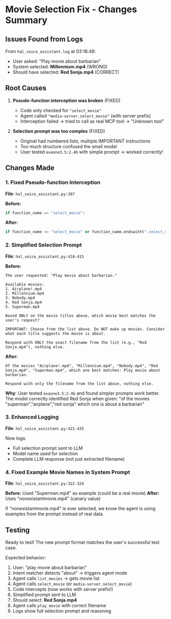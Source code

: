 # Movie Selection Fix - Changes Summary

## Issues Found from Logs

From `hal_voice_assistant.log` at 03:16:48:
- User asked: "Play movie about barbarian"
- System selected: **Millennium.mp4** (WRONG)
- Should have selected: **Red Sonja.mp4** (CORRECT)

## Root Causes

1. **Pseudo-function interception was broken** (FIXED)
   - Code only checked for `"select_movie"`
   - Agent called `"media-server.select_movie"` (with server prefix)
   - Interception failed → tried to call as real MCP tool → "Unknown tool"

2. **Selection prompt was too complex** (FIXED)
   - Original had numbered lists, multiple IMPORTANT instructions
   - Too much structure confused the small model
   - User tested `exaone3.5:2.4b` with simple prompt → worked correctly!

## Changes Made

### 1. Fixed Pseudo-function Interception
**File**: `hal_voice_assistant.py:387`

**Before:**
```python
if function_name == "select_movie":
```

**After:**
```python
if function_name == "select_movie" or function_name.endswith(".select_movie"):
```

### 2. Simplified Selection Prompt
**File**: `hal_voice_assistant.py:410-415`

**Before:**
```
The user requested: "Play movie about barbarian."

Available movies:
1. Airplane!.mp4
2. Millennium.mp4
3. Nobody.mp4
4. Red Sonja.mp4
5. Superman.mp4

Based ONLY on the movie titles above, which movie best matches the user's request?

IMPORTANT: Choose from the list above. Do NOT make up movies. Consider what each title suggests the movie is about.

Respond with ONLY the exact filename from the list (e.g., "Red Sonja.mp4"), nothing else.
```

**After:**
```
Of the movies "Airplane!.mp4", "Millennium.mp4", "Nobody.mp4", "Red Sonja.mp4", "Superman.mp4", which one best matches: Play movie about barbarian.

Respond with only the filename from the list above, nothing else.
```

**Why**: User tested `exaone3.5:2.4b` and found simpler prompts work better. The model correctly identified Red Sonja when given: "of the movies "superman","airplane","red sonja" which one is about a barbarian"

### 3. Enhanced Logging
**File**: `hal_voice_assistant.py:421-435`

Now logs:
- Full selection prompt sent to LLM
- Model name used for selection
- Complete LLM response (not just extracted filename)

### 4. Fixed Example Movie Names in System Prompt
**File**: `hal_voice_assistant.py:322-324`

**Before:** Used "Superman.mp4" as example (could be a real movie)
**After:** Uses "nonexistantmovie.mp4" (canary value)

If "nonexistantmovie.mp4" is ever selected, we know the agent is using examples from the prompt instead of real data.

## Testing

Ready to test! The new prompt format matches the user's successful test case.

Expected behavior:
1. User: "play movie about barbarian"
2. Intent matcher detects "about" → triggers agent mode
3. Agent calls `list_movies` → gets movie list
4. Agent calls `select_movie` (or `media-server.select_movie`)
5. Code intercepts (now works with server prefix!)
6. Simplified prompt sent to LLM
7. Should select: **Red Sonja.mp4**
8. Agent calls `play_movie` with correct filename
9. Logs show full selection prompt and reasoning
